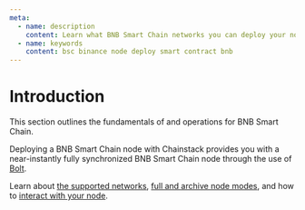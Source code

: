 ```yaml
---
meta:
  - name: description
    content: Learn what BNB Smart Chain networks you can deploy your nodes on, how to deploy a smart contract, how to connect to your BNB Smart Chain node.
  - name: keywords
    content: bsc binance node deploy smart contract bnb
---
```


# Introduction

This section outlines the fundamentals of and operations for BNB Smart Chain.

Deploying a BNB Smart Chain node with Chainstack provides you with a near-instantly fully synchronized BNB Smart Chain node through the use of [Bolt](/glossary/bolt).

Learn about [the supported networks](/operations/bsc/networks), [full and archive node modes](/operations/bsc/modes), and how to [interact with your node](/operations/bsc/tools).
